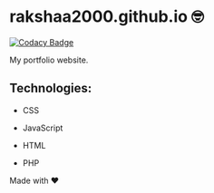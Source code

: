 # rakshaa2000.github.io :nerd_face:

[![Codacy Badge](https://api.codacy.com/project/badge/Grade/64e3095421244539ab3d1ff9a7f96a42)](https://app.codacy.com/gh/rakshaa2000/rakshaa2000.github.io?utm_source=github.com&utm_medium=referral&utm_content=rakshaa2000/rakshaa2000.github.io&utm_campaign=Badge_Grade)

My portfolio website.

## Technologies:
-  CSS
-  JavaScript
-  HTML


-  PHP


Made with :heart:
